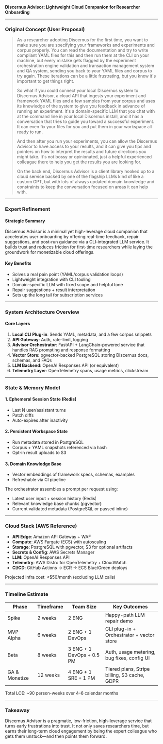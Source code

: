 **Discernus Advisor: Lightweight Cloud Companion for Researcher Onboarding**

---

### Original Concept (User Proposal)

> As a researcher adopting Discernus for the first time, you want to make sure you are specifying your frameworks and experiments and corpus properly. You can read the documentation and try to write compliant YAML files for this and then run them at the CLI on your machine, but every mistake gets flagged by the experiment orchestration engine validation and transaction management system and QA system, sending you back to your YAML files and corpus to try again. These iterations can be a little frustrating, but you know it's important to get things right.
>
> So what if you could connect your local Discernus system to Discernus Advisor, a cloud API that ingests your experiment and framework YAML files and a few samples from your corpus and uses its knowledge of the system to give you feedback in advance of running an experiment. It's a domain-specific LLM that you chat with at the command line in your local Discernus install, and it has a conversation that tries to guide you toward a successful experiment. It can even fix your files for you and put them in your workspace all ready to run.
>
> And then after you run your experiments, you can allow the Discernus Advisor to have access to your results, and it can give you tips and pointers on how to interpret the results and future directions you might take. It's not bossy or opinionated, just a helpful experienced colleague there to help you get the results you are looking for.
>
> On the back end, Discernus Advisor is a client library hooked up to a cloud service backed by one of the flagship LLMs kind of like a custom GPT, but with lots of always updated domain knowledge and constraints to keep the conversation focused on areas it can help with.

---

### Expert Refinement

#### Strategic Summary
Discernus Advisor is a minimal yet high-leverage cloud companion that accelerates user onboarding by offering real-time feedback, repair suggestions, and post-run guidance via a CLI-integrated LLM service. It builds trust and reduces friction for first-time researchers while laying the groundwork for monetizable cloud offerings.

#### Key Benefits
- Solves a real pain point (YAML/corpus validation loops)
- Lightweight integration with CLI tooling
- Domain-specific LLM with fixed scope and helpful tone
- Repair suggestions + result interpretation
- Sets up the long tail for subscription services

---

### System Architecture Overview

#### Core Layers
1. **Local CLI Plug-in**: Sends YAML, metadata, and a few corpus snippets
2. **API Gateway**: Auth, rate-limit, logging
3. **Advisor Orchestrator**: FastAPI + LangChain-powered service that handles RAG prompting and response formatting
4. **Vector Store**: pgvector-backed PostgreSQL storing Discernus docs, schemas, and FAQs
5. **LLM Backend**: OpenAI Responses API (or equivalent)
6. **Telemetry Layer**: OpenTelemetry spans, usage metrics, clickstream

---

### State & Memory Model

#### 1. Ephemeral Session State (Redis)
- Last N user/assistant turns
- Patch diffs
- Auto-expires after inactivity

#### 2. Persistent Workspace State
- Run metadata stored in PostgreSQL
- Corpus + YAML snapshots referenced via hash
- Opt-in result uploads to S3

#### 3. Domain Knowledge Base
- Vector embeddings of framework specs, schemas, examples
- Refreshable via CI pipeline

The orchestrator assembles a prompt per request using:
- Latest user input + session history (Redis)
- Relevant knowledge base chunks (pgvector)
- Current validated metadata (PostgreSQL or passed inline)

---

### Cloud Stack (AWS Reference)

- **API Edge**: Amazon API Gateway + WAF
- **Compute**: AWS Fargate (ECS) with autoscaling
- **Storage**: PostgreSQL with pgvector, S3 for optional artifacts
- **Secrets & Config**: AWS Secrets Manager
- **LLM**: OpenAI Responses API
- **Telemetry**: AWS Distro for OpenTelemetry + CloudWatch
- **CI/CD**: GitHub Actions → ECR → ECS Blue/Green deploys

Projected infra cost: <$50/month (excluding LLM calls)

---

### Timeline Estimate

| Phase         | Timeframe | Team Size | Key Outcomes                     |
|---------------|-----------|------------|----------------------------------|
| Spike         | 2 weeks   | 2 ENG      | Happy-path LLM repair demo       |
| MVP Alpha     | 6 weeks   | 2 ENG + 1 DevOps | CLI plug-in + Orchestrator + vector store |
| Beta          | 8 weeks   | 3 ENG + 1 DevOps + 0.5 PM | Auth, usage metering, bug fixes, config UI |
| GA & Monetize | 12 weeks  | 4 ENG + 1 SRE + 1 PM | Tiered plans, Stripe billing, S3 cache, GDPR|

Total LOE: ~90 person-weeks over 4–6 calendar months

---

### Takeaway
Discernus Advisor is a pragmatic, low-friction, high-leverage service that turns early frustrations into trust. It not only saves researchers time, but earns their long-term cloud engagement by being the expert colleague who gets them unstuck—and then points them forward.

